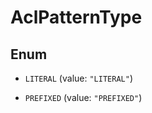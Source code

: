 

# AclPatternType

## Enum


* `LITERAL` (value: `"LITERAL"`)

* `PREFIXED` (value: `"PREFIXED"`)



